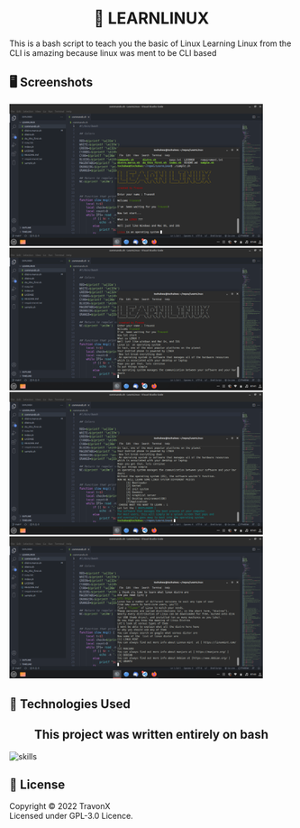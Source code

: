 <center><h1 align="center">📝 LEARNLINUX</h1></center>


This is a bash script to teach you the basic of Linux 
Learning Linux from the CLI is amazing because linux was ment to be CLI based

## 🖥 Screenshots

<div>
  <img src="https://github.com/TravonX/LearnLinux/blob/main/first.png"  width="450px"alt="https://github.com/TravonX/LearnLinux/blob/main/first.png">
  <img src="https://github.com/TravonX/LearnLinux/blob/main/second.png" width="450px" alt="https://github.com/TravonX/LearnLinux/blob/main/second.png">
  <img src="https://github.com/TravonX/LearnLinux/blob/main/third.png" width="450px" alt="https://github.com/TravonX/LearnLinux/blob/main/third.png">
  <img src="https://github.com/TravonX/LearnLinux/blob/main/forth.png" width="450px" alt="https://github.com/TravonX/LearnLinux/blob/main/forth.png">
  </div>

## 🔬 Technologies Used 
<center><h2 align="center">This project was written entirely on bash</h2></center>

![skills](https://img.shields.io/badge/bash-green)


## 📄 License
Copyright © 2022 TravonX<br/>
Licensed under GPL-3.0 Licence.
